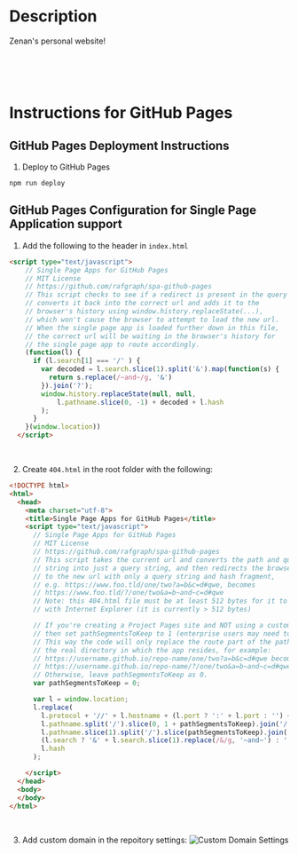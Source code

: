 # Description
Zenan's personal website!

<br>
<br>
<br>

# Instructions for GitHub Pages
## GitHub Pages Deployment Instructions
1. Deploy to GitHub Pages
```
npm run deploy
```

## GitHub Pages Configuration for Single Page Application support
1. Add the following to the header in ```index.html```
``` HTML
<script type="text/javascript">
    // Single Page Apps for GitHub Pages
    // MIT License
    // https://github.com/rafgraph/spa-github-pages
    // This script checks to see if a redirect is present in the query string,
    // converts it back into the correct url and adds it to the
    // browser's history using window.history.replaceState(...),
    // which won't cause the browser to attempt to load the new url.
    // When the single page app is loaded further down in this file,
    // the correct url will be waiting in the browser's history for
    // the single page app to route accordingly.
    (function(l) {
      if (l.search[1] === '/' ) {
        var decoded = l.search.slice(1).split('&').map(function(s) { 
          return s.replace(/~and~/g, '&')
        }).join('?');
        window.history.replaceState(null, null,
            l.pathname.slice(0, -1) + decoded + l.hash
        );
      }
    }(window.location))
  </script>
  ```
<br>

2. Create ```404.html``` in the root folder with the following:
``` HTML
<!DOCTYPE html>
<html>
  <head>
    <meta charset="utf-8">
    <title>Single Page Apps for GitHub Pages</title>
    <script type="text/javascript">
      // Single Page Apps for GitHub Pages
      // MIT License
      // https://github.com/rafgraph/spa-github-pages
      // This script takes the current url and converts the path and query
      // string into just a query string, and then redirects the browser
      // to the new url with only a query string and hash fragment,
      // e.g. https://www.foo.tld/one/two?a=b&c=d#qwe, becomes
      // https://www.foo.tld/?/one/two&a=b~and~c=d#qwe
      // Note: this 404.html file must be at least 512 bytes for it to work
      // with Internet Explorer (it is currently > 512 bytes)

      // If you're creating a Project Pages site and NOT using a custom domain,
      // then set pathSegmentsToKeep to 1 (enterprise users may need to set it to > 1).
      // This way the code will only replace the route part of the path, and not
      // the real directory in which the app resides, for example:
      // https://username.github.io/repo-name/one/two?a=b&c=d#qwe becomes
      // https://username.github.io/repo-name/?/one/two&a=b~and~c=d#qwe
      // Otherwise, leave pathSegmentsToKeep as 0.
      var pathSegmentsToKeep = 0;

      var l = window.location;
      l.replace(
        l.protocol + '//' + l.hostname + (l.port ? ':' + l.port : '') +
        l.pathname.split('/').slice(0, 1 + pathSegmentsToKeep).join('/') + '/?/' +
        l.pathname.slice(1).split('/').slice(pathSegmentsToKeep).join('/').replace(/&/g, '~and~') +
        (l.search ? '&' + l.search.slice(1).replace(/&/g, '~and~') : '') +
        l.hash
      );

    </script>
  </head>
  <body>
  </body>
</html>
```
<br>

3. Add custom domain in the repoitory settings:
![Custom Domain Settings](https://s3.us-west-2.amazonaws.com/secure.notion-static.com/2eac9e9c-8ced-4ca3-9ef2-89d285d5b5fb/Untitled.png?X-Amz-Algorithm=AWS4-HMAC-SHA256&X-Amz-Credential=AKIAT73L2G45O3KS52Y5%2F20210812%2Fus-west-2%2Fs3%2Faws4_request&X-Amz-Date=20210812T064221Z&X-Amz-Expires=86400&X-Amz-Signature=4221dcadd75ddb0d2fa3929870a1d81d4f5d7d830caf9a56b1d825f991086bea&X-Amz-SignedHeaders=host&response-content-disposition=filename%20%3D%22Untitled.png%22)
